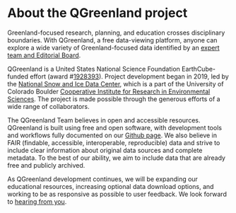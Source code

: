 # About the QGreenland project

Greenland-focused research, planning, and education crosses disciplinary
boundaries. With QGreenland, a free data-viewing platform, anyone can explore a
wide variety of Greenland-focused data identified by an [expert team and
Editorial Board](https://qgreenland.org/our-team).

QGreenland is a United States National Science Foundation EarthCube-funded
effort (award
#[1928393](https://nsf.gov/awardsearch/showAward?AWD_ID=1928393&HistoricalAwards=false)).
Project development began in 2019, led by the [National Snow and Ice Data
Center](https://nsidc.org/), which is a part of the University of Colorado
Boulder [Cooperative Institute for Research in Environmental
Sciences](https://cires.colorado.edu/). The project is made possible through
the generous efforts of a wide range of collaborators.

The QGreenland Team believes in open and accessible resources. QGreenland is
built using free and open software, with development tools and workflows fully
documented on our [Github page](https://github.com/nsidc/qgreenland). We also
believe in FAIR (findable, accessible, interoperable, reproducible) data and
strive to include clear information about original data sources and complete
metadata. To the best of our ability, we aim to include data that are already
free and publicly archived.

As QGreenland development continues, we will be expanding our educational
resources, increasing optional data download options, and working to be as
responsive as possible to user feedback. We look forward to [hearing from
you](mailto:qgreenland.info@gmail.com).
